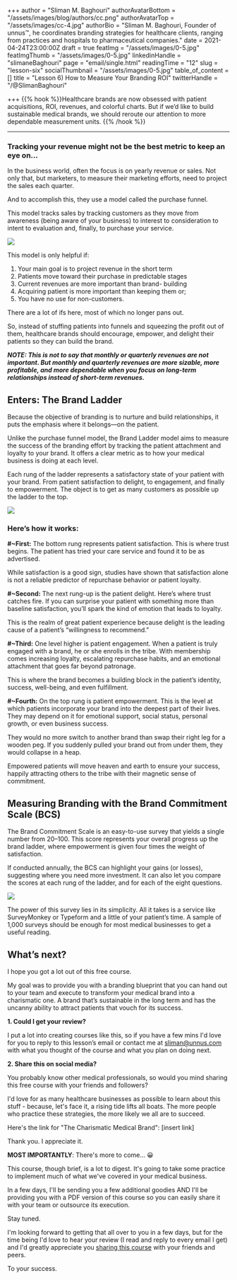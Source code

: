 +++
author = "Sliman M. Baghouri"
authorAvatarBottom = "/assets/images/blog/authors/cc.png"
authorAvatarTop = "/assets/images/cc-4.jpg"
authorBio = "Sliman M. Baghouri, Founder of unnus™, he coordinates branding strategies for healthcare clients, ranging from practices and hospitals to pharmaceutical companies."
date = 2021-04-24T23:00:00Z
draft = true
featImg = "/assets/images/0-5.jpg"
featImgThumb = "/assets/images/0-5.jpg"
linkedinHandle = "slimaneBaghouri"
page = "email/single.html"
readingTime = "12"
slug = "lesson-six"
socialThumbnail = "/assets/images/0-5.jpg"
table_of_content = []
title = "Lesson 6) How to Measure Your Branding ROI"
twitterHandle = "/@SlimanBaghouri"

+++
{{% hook %}}Healthcare brands are now obsessed with patient acquisitions, ROI, revenues, and colorful charts. But if we’d like to build sustainable medical brands, we should reroute our attention to more dependable measurement units. {{% /hook %}}

***

### Tracking your revenue might not be the best metric to keep an eye on...

  
In the business world, often the focus is on yearly revenue or sales. Not only that, but marketers, to measure their marketing efforts, need to project the sales each quarter.

And to accomplish this, they use a model called the purchase funnel.

This model tracks sales by tracking customers as they move from awareness (being aware of your business) to interest to consideration to intent to evaluation and, finally, to purchase your service.

![](/assets/images/1-2.jpg)

  
This model is only helpful if:

1. Your main goal is to project revenue in the short term
2. Patients move toward their purchase in predictable stages
3. Current revenues are more important than brand- building
4. Acquiring patient is more important than keeping them or;
5. You have no use for non-customers.

There are a lot of ifs here, most of which no longer pans out.

So, instead of stuffing patients into funnels and squeezing the profit out of them, healthcare brands should encourage, empower, and delight their patients so they can build the brand.

**_NOTE: This is not to say that monthly or quarterly revenues are not important. But monthly and quarterly revenues are more sizable, more profitable, and more dependable when you focus on long-term relationships instead of short-term revenues._**

## Enters: The Brand Ladder

Because the objective of branding is to nurture and build relationships, it puts the emphasis where it belongs—on the patient.

Unlike the purchase funnel model, the Brand Ladder model aims to measure the success of the branding effort by tracking the patient attachment and loyalty to your brand. It offers a clear metric as to how your medical business is doing at each level.

Each rung of the ladder represents a satisfactory state of your patient with your brand. From patient satisfaction to delight, to engagement, and finally to empowerment. The object is to get as many customers as possible up the ladder to the top.

![](/assets/images/2-2.jpg)

### Here’s how it works:

**#\~First:** The bottom rung represents patient satisfaction. This is where trust begins. The patient has tried your care service and found it to be as advertised.

While satisfaction is a good sign, studies have shown that satisfaction alone is not a reliable predictor of repurchase behavior or patient loyalty.

**#\~Second:** The next rung-up is the patient delight. Here’s where trust catches fire. If you can surprise your patient with something more than baseline satisfaction, you’ll spark the kind of emotion that leads to loyalty.

This is the realm of great patient experience because delight is the leading cause of a patient’s “willingness to recommend.”

**#\~Third:** One level higher is patient engagement. When a patient is truly engaged with a brand, he or she enrolls in the tribe. With membership comes increasing loyalty, escalating repurchase habits, and an emotional attachment that goes far beyond patronage.

This is where the brand becomes a building block in the patient’s identity, success, well-being, and even fulfillment.

**#\~Fourth:** On the top rung is patient empowerment. This is the level at which patients incorporate your brand into the deepest part of their lives. They may depend on it for emotional support, social status, personal growth, or even business success.

They would no more switch to another brand than swap their right leg for a wooden peg. If you suddenly pulled your brand out from under them, they would collapse in a heap.

Empowered patients will move heaven and earth to ensure your success, happily attracting others to the tribe with their magnetic sense of commitment.

## Measuring Branding with the Brand Commitment Scale (BCS)

The Brand Commitment Scale is an easy-to-use survey that yields a single number from 20–100. This score represents your overall progress up the brand ladder, where empowerment is given four times the weight of satisfaction.

  
If conducted annually, the BCS can highlight your gains (or losses), suggesting where you need more investment. It can also let you compare the scores at each rung of the ladder, and for each of the eight questions.

![](/assets/images/3-2.jpg)

The power of this survey lies in its simplicity. All it takes is a service like SurveyMonkey or Typeform and a little of your patient’s time. A sample of 1,000 surveys should be enough for most medical businesses to get a useful reading.

## What’s next?

I hope you got a lot out of this free course.

My goal was to provide you with a branding blueprint that you can hand out to your team and execute to transform your medical brand into a charismatic one. A brand that’s sustainable in the long term and has the uncanny ability to attract patients that vouch for its success.

**1. Could I get your review?**

I put a lot into creating courses like this, so if you have a few mins I'd love for you to reply to this lesson’s email or contact me at [sliman@unnus.com](mailto:sliman@unnus.com) with what you thought of the course and what you plan on doing next.

**2. Share this on social media?**

You probably know other medical professionals, so would you mind sharing this free course with your friends and followers?

I'd love for as many healthcare businesses as possible to learn about this stuff - because, let's face it, a rising tide lifts all boats. The more people who practice these strategies, the more likely we all are to succeed.

Here's the link for "The Charismatic Medical Brand": \[insert link\]

Thank you. I appreciate it.

**MOST IMPORTANTLY**: There's more to come... 😀

This course, though brief, is a lot to digest. It's going to take some practice to implement much of what we've covered in your medical business.

In a few days, I'll be sending you a few additional goodies AND I'll be providing you with a PDF version of this course so you can easily share it with your team or outsource its execution.

Stay tuned.

I'm looking forward to getting that all over to you in a few days, but for the time being I'd love to hear your review (I read and reply to every email I get) and I'd greatly appreciate you [sharing this course](#) with your friends and peers.

To your success.